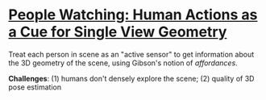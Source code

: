 # [People Watching: Human Actions as a Cue for Single View Geometry](https://arxiv.org/pdf/1411.4958.pdf)

Treat each person in scene as an "active sensor" to get information about the 3D geometry of the scene, using Gibson's notion of *affordances*.

**Challenges**: (1) humans don't densely explore the scene; (2) quality of 3D pose estimation
<!--stackedit_data:
eyJoaXN0b3J5IjpbMTQ0MDExNjg1MywyMDkxMjA2MDAyXX0=
-->